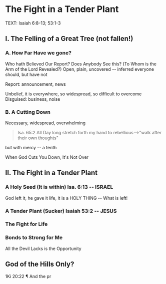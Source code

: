 # The Fight in a Tender Plant
TEXT: Isaiah 6:8-13; 53:1-3

## I. The Felling of a Great Tree (not fallen!)

### A. How Far Have we gone?

Who hath Believed Our Report? Does Anybody See this? (To Whom is the Arm of the Lord Revealed?) Open, plain, uncovered -- inferred everyone should, but have not

Report: announcement, news

Unbelief, it is everywhere, so widespread, so difficult to overcome
Disguised: business, noise

### B. A Cutting Down

Necessary, widespread, overwhelming

> Isa. 65:2 All Day long stretch forth my hand to rebellious-->"walk after their own thoughts"

but with mercy -- a tenth

When God Cuts You Down, It's Not Over

## II. The Fight in a Tender Plant 

### A Holy Seed (It is within) Isa. 6:13 -- ISRAEL

God left it, he gave it life, it is a HOLY THING -- What is left!

### A Tender Plant (Sucker) Isaiah 53:2 -- JESUS

### The Fight for Life

### Bonds to Strong for Me
All the Devil Lacks is the Opportunity

## God of the Hills Only?
1Ki 20:22 ¶ And the pr
